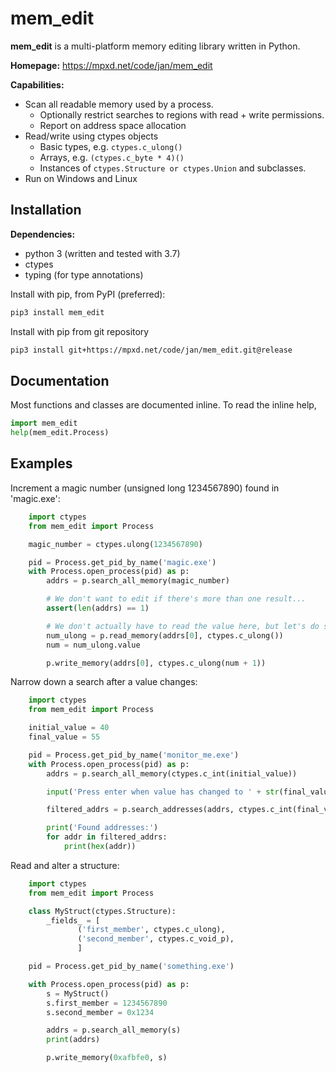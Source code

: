 # mem_edit 

**mem_edit** is a multi-platform memory editing library written in Python.

**Homepage:** https://mpxd.net/code/jan/mem_edit

**Capabilities:**
* Scan all readable memory used by a process.
    * Optionally restrict searches to regions with read + write permissions.
    * Report on address space allocation
* Read/write using ctypes objects
    * Basic types, e.g. ```ctypes.c_ulong()```
    * Arrays, e.g. ```(ctypes.c_byte * 4)()```
    * Instances of ```ctypes.Structure or ctypes.Union``` and subclasses.
* Run on Windows and Linux


## Installation

**Dependencies:**
* python 3 (written and tested with 3.7)
* ctypes
* typing (for type annotations)


Install with pip, from PyPI (preferred):
```bash
pip3 install mem_edit
```

Install with pip from git repository
```bash
pip3 install git+https://mpxd.net/code/jan/mem_edit.git@release
```


## Documentation

Most functions and classes are documented inline.
To read the inline help,
```python
import mem_edit
help(mem_edit.Process)
```

## Examples

Increment a magic number (unsigned long 1234567890) found in 'magic.exe':
```python
    import ctypes
    from mem_edit import Process

    magic_number = ctypes.ulong(1234567890)

    pid = Process.get_pid_by_name('magic.exe')
    with Process.open_process(pid) as p:
        addrs = p.search_all_memory(magic_number)

        # We don't want to edit if there's more than one result...
        assert(len(addrs) == 1)

        # We don't actually have to read the value here, but let's do so anyways...
        num_ulong = p.read_memory(addrs[0], ctypes.c_ulong())
        num = num_ulong.value

        p.write_memory(addrs[0], ctypes.c_ulong(num + 1))
```

Narrow down a search after a value changes:
```python
    import ctypes
    from mem_edit import Process

    initial_value = 40
    final_value = 55

    pid = Process.get_pid_by_name('monitor_me.exe')
    with Process.open_process(pid) as p:
        addrs = p.search_all_memory(ctypes.c_int(initial_value))

        input('Press enter when value has changed to ' + str(final_value))

        filtered_addrs = p.search_addresses(addrs, ctypes.c_int(final_value))

        print('Found addresses:')
        for addr in filtered_addrs:
            print(hex(addr))
```

Read and alter a structure:
```python
    import ctypes
    from mem_edit import Process

    class MyStruct(ctypes.Structure):
        _fields_ = [
               ('first_member', ctypes.c_ulong),
               ('second_member', ctypes.c_void_p),
               ]

    pid = Process.get_pid_by_name('something.exe')

    with Process.open_process(pid) as p:
        s = MyStruct()
        s.first_member = 1234567890
        s.second_member = 0x1234

        addrs = p.search_all_memory(s)
        print(addrs)

        p.write_memory(0xafbfe0, s)
```
